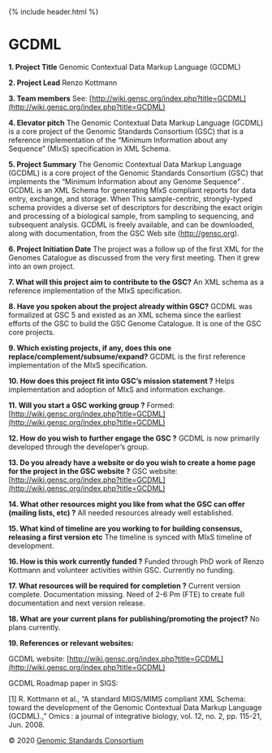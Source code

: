 {% include header.html %}


GCDML
=====

**1\. Project Title** Genomic Contextual Data Markup Language (GCDML)

**2\. Project Lead** Renzo Kottmann

**3\. Team members** See: [http://wiki.gensc.org/index.php?title=GCDML](http://wiki.gensc.org/index.php?title=GCDML)

**4\. Elevator pitch** The Genomic Contextual Data Markup Language (GCDML) is a core project of the Genomic Standards Consortium (GSC) that is a reference implementation of the “Minimum Information about any Sequence” (MIxS) specification in XML Schema.

**5\. Project Summary** The Genomic Contextual Data Markup Language (GCDML) is a core project of the Genomic Standards Consortium (GSC) that implements the “Minimum Information about any Genome Sequence” . GCDML is an XML Schema for generating MIxS compliant reports for data entry, exchange, and storage. When This sample-centric, strongly-typed schema provides a diverse set of descriptors for describing the exact origin and processing of a biological sample, from sampling to sequencing, and subsequent analysis. GCDML is freely available, and can be downloaded, along with documentation, from the GSC Web site (http://gensc.org).

**6\. Project Initiation Date** The project was a follow up of the first XML for the Genomes Catalogue as discussed from the very first meeting. Then it grew into an own project.

**7\. What will this project aim to contribute to the GSC?** An XML schema as a reference implementation of the MIxS specification.

**8\. Have you spoken about the project already within GSC?** GCDML was formalized at GSC 5 and existed as an XML schema since the earliest efforts of the GSC to build the GSC Genome Catalogue. It is one of the GSC core projects.

**9\. Which existing projects, if any, does this one replace/complement/subsume/expand?** GCDML is the first reference implementation of the MIxS specification.

**10\. How does this project fit into GSC’s mission statement ?** Helps implementation and adoption of MIxS and information exchange.

**11\. Will you start a GSC working group ?** Formed: [http://wiki.gensc.org/index.php?title=GCDML](http://wiki.gensc.org/index.php?title=GCDML)

**12\. How do you wish to further engage the GSC ?** GCDML is now primarily developed through the developer’s group.

**13\. Do you already have a website or do you wish to create a home page for the project in the GSC website ?** GSC website: [http://wiki.gensc.org/index.php?title=GCDML](http://wiki.gensc.org/index.php?title=GCDML)

**14\. What other resources might you like from what the GSC can offer (mailing lists, etc) ?** All needed resources already well established.

**15\. What kind of timeline are you working to for building consensus, releasing a first version etc** The timeline is synced with MIxS timeline of development.

**16\. How is this work currently funded ?** Funded through PhD work of Renzo Kottmann and volunteer activities within GSC. Currently no funding.

**17\. What resources will be required for completion ?** Current version complete. Documentation missing. Need of 2-6 Pm (FTE) to create full documentation and next version release.

**18\. What are your current plans for publishing/promoting the project?** No plans currently.

**19\. References or relevant websites:**

GCDML website: [http://wiki.gensc.org/index.php?title=GCDML](http://wiki.gensc.org/index.php?title=GCDML)

GCDML Roadmap paper in SIGS:

\[1\] R. Kottmann et al., “A standard MIGS/MIMS compliant XML Schema: toward the development of the Genomic Contextual Data Markup Language (GCDML).,” Omics : a journal of integrative biology, vol. 12, no. 2, pp. 115-21, Jun. 2008.

© 2020 [Genomic Standards Consortium](https://gensc.org/ "Genomic Standards Consortium")
